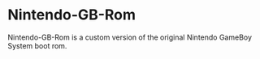 # Nintendo-GB-Rom
Nintendo-GB-Rom is a custom version of the original Nintendo GameBoy System boot rom.
